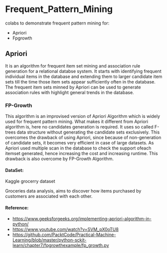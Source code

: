 # Frequent_Pattern_Mining

colabs to demonstrate frequent pattern mining for:

* Apriori
* Fpgrowth


## Apriori

It is an algorithm for frequent item set mining and association rule generation for a relational databse system. It starts with identifying frequent
individual items in the database and extending them to larger candidate item sets till the time those item sets appear sufficiently often in the database. 
The frequent item sets minned by Apriori can be used to generate association rules with highlight general trends in the database.

### FP-Growth

This algorithm is an improvised version of Apriori Algorithm which is widely used for frequent pattern mining. What makes it different from Apriori 
algorithm is, here no candidates generation is required. It uses so called F-trees data structure without generating the candidate sets exclusively. 
This overcomes the drawback of using Apriori, since because of non-generation of candidate sets, it becomes very efficient in case of large datasets.
As Apriori used multiple scan in the database to check the support ofeach itemset generated, hence increasing the cost and increasing runtime. 
This drawback is also overcome by FP-Growth Algorithm.


#### DataSet:
Kaggle grocerry dataset

Groceries data analysis, aims to discover how items purchased by customers are associated with each other.



#### Reference:

* https://www.geeksforgeeks.org/implementing-apriori-algorithm-in-python/
* https://www.youtube.com/watch?v=SVM_pX0oTU8
* https://github.com/PacktCode/Practical-Machine-Learning/blob/master/python-sckit-learn/chapter7/fpgrowthexample/fp_growth.py


